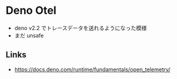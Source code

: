 # Deno Otel

- deno v2.2 でトレースデータを送れるようになった模様
- まだ unsafe

## Links
- https://docs.deno.com/runtime/fundamentals/open_telemetry/
